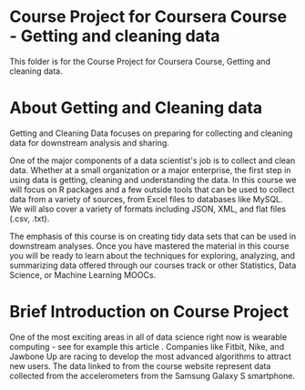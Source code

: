 # Course Project for Coursera Course - Getting and cleaning data
This folder is for the Course Project for Coursera Course, Getting and cleaning data.

# About Getting and Cleaning data
Getting and Cleaning Data focuses on preparing for collecting and cleaning data for downstream analysis and sharing. 

One of the major components of a data scientist's job is to collect and clean data. Whether at a small organization or a major enterprise, the first step in using data is getting, cleaning and understanding the data. In this course we will focus on R packages and a few outside tools that can be used to collect data from a variety of sources, from Excel files to databases like MySQL. We will also cover a variety of formats including JSON, XML, and flat files (.csv, .txt). 

The emphasis of this course is on creating tidy data sets that can be used in downstream analyses. Once you have mastered the material in this course you will be ready to learn about the techniques for exploring, analyzing, and summarizing data offered through our courses track or other Statistics, Data Science, or Machine Learning MOOCs. 


# Brief Introduction on Course Project
One of the most exciting areas in all of data science right now is wearable computing - see for example this article . Companies like Fitbit, Nike, and Jawbone Up are racing to develop the most advanced algorithms to attract new users. The data linked to from the course website represent data collected from the accelerometers from the Samsung Galaxy S smartphone.
